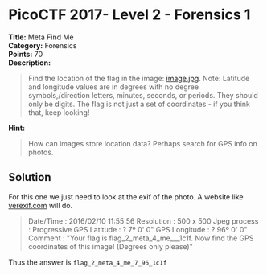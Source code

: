# PicoCTF 2017- Level 2 - Forensics 1

**Title:** Meta Find Me  
**Category:** Forensics  
**Points:** 70  
**Description:**

>Find the location of the flag in the image: [image.jpg](image.jpg). Note: Latitude and longitude values are in degrees with no degree symbols,/direction letters, minutes, seconds, or periods. They should only be digits. The flag is not just a set of coordinates - if you think that, keep looking!

**Hint:**

>How can images store location data? Perhaps search for GPS info on photos.

## Solution

For this one we just need to look at the exif of the photo. A website like [verexif.com](https://www.verexif.com/en/ver.php) will do.

>Date/Time :
>    2016/02/10 11:55:56
>Resolution :    500 x 500
>Jpeg process :    Progressive
>GPS Latitude :    ? 7º 0' 0"
>GPS Longitude :    ? 96º 0' 0"
>Comment :    "Your flag is flag_2_meta_4_me_<lat>_<lon>_1c1f. Now find the GPS coordinates of this image! (Degrees only please)"

Thus the answer is `flag_2_meta_4_me_7_96_1c1f`